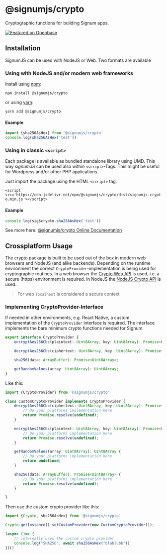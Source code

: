 # @signumjs/crypto

Cryptographic functions for building Signum apps.

[![Featured on Openbase](https://badges.openbase.com/js/featured/@signumjs/crypto.svg?token=ShJWpDur1ZmdRPNkvCiTvHa1r/JOG+8TkABhdRCIZbI=)](https://openbase.com/js/@signumjs/crypto?utm_source=embedded&amp;utm_medium=badge&amp;utm_campaign=rate-badge)

## Installation

SignumJS can be used with NodeJS or Web. Two formats are available

### Using with NodeJS and/or modern web frameworks

Install using [npm](https://www.npmjs.org/):

```
npm install @signumjs/crypto
```

or using [yarn](https://yarnpkg.com/):

``` yarn
yarn add @signumjs/crypto
```

#### Example

```js
import {sha256AsHex} from '@signumjs/crypto'
console.log(sha256AsHex('test'))
```


### Using in classic `<script>`

Each package is available as bundled standalone library using UMD.
This way _signumJS_ can be used also within `<script>`-Tags.
This might be useful for Wordpress and/or other PHP applications.

Just import the package using the HTML `<script>` tag.

`<script src='https://cdn.jsdelivr.net/npm/@signumjs/crypto/dist/signumjs.crypto.min.js'></script>`


#### Example

```js
console.log(sig$crypto.sha256AsHex('test'))
```

See more here:
[@signumjs/crypto Online Documentation](https://signum-network.github.io/signumjs/module/crypto)


## Crossplatform Usage

The crypto package is built to be used out of the box in modern web browsers and NodeJS (and alike backends).
Depending on the runtime environment the correct `CryptoProvider`-implementation is being used for cryptographic routines.
In a web browser the [Crypto Web API](https://developer.mozilla.org/en-US/docs/Web/API/Crypto) is used, i.e. a secure (https) environment is required.
In NodeJS the [NodeJS Crypto API](https://nodejs.org/api/crypto.html) is used.

> For web `localhost` is considered a secure context


### Implementing CryptoProvider-Interface

If needed in other environments, e.g. React Native, a custom implementation of the `CryptoProvider` interface is required.
The interface implements the bare minimum crypto functions needed for Signum:

```ts
export interface CryptoProvider {
    encryptAes256Cbc(plaintext: Uint8Array, key: Uint8Array): Promise<Uint8Array>;

    decryptAes256Cbc(ciphertext: Uint8Array, key: Uint8Array): Promise<Uint8Array>;

    sha256(data: ArrayBuffer): Promise<Uint8Array>;

    getRandomValues(array: Uint8Array): Uint8Array;
}
```

Like this:

```ts
import {CryptoProvider} from '@signumjs/crypto'

class CustomCryptoProvider implements CryptoProvider {
    decryptAes256Cbc(ciphertext: Uint8Array, key: Uint8Array): Promise<Uint8Array> {
        // Do your platforms implementation here
        return Promise.resolve(undefined);
    }

    encryptAes256Cbc(plaintext: Uint8Array, key: Uint8Array): Promise<Uint8Array> {
        // Do your platforms implementation here
        return Promise.resolve(undefined);
    }

    getRandomValues(array: Uint8Array): Uint8Array {
        // Do your platforms implementation here
        return undefined;
    }

    sha256(data: ArrayBuffer): Promise<Uint8Array> {
        // Do your platforms implementation here
        return Promise.resolve(undefined);
    }

}
```

Then use the custom crypto provider like this:

```ts
import {Crypto, sha256AsHex} from '@signumjs/crypto'

Crypto.getInstance().setCustomProvider(new CustomCryptoProvider());

(async ()=> {
    // internally uses the custom crypto provider
    console.log("SHA256", await sha256AsHex("blablubb"))
})()

```

